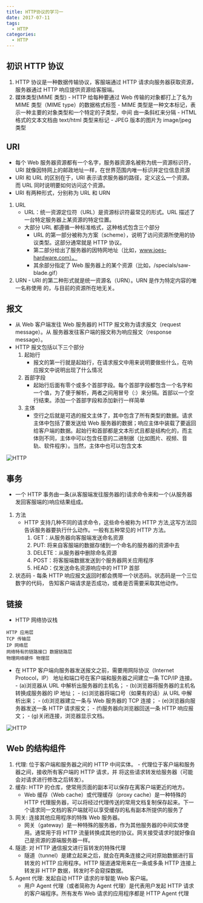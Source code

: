 ```yaml
---
title: HTTP协议的学习一
date: 2017-07-11
tags:
  - HTTP
categories:
  - HTTP
---
```


## 初识 HTTP 协议

1. HTTP 协议是一种数据传输协议，客服端通过 HTTP 请求向服务器获取资源，服务器通过 HTTP 响应提供资源给客服端。
2. 媒体类型(MIME 类型) - HTTP 给每种要通过 Web 传输的对象都打上了名为 MIME 类型（MIME type）的数据格式标签 - MIME 类型是一种文本标记，表示一种主要的对象类型和一个特定的子类型，中间
   由一条斜杠来分隔 - HTML 格式的文本文档由 text/html 类型来标记 - JPEG 版本的图片为 image/jpeg 类型

## URI

- 每个 Web 服务器资源都有一个名字，服务器资源名被称为统一资源标识符，URI 就像因特网上的邮政地址一样，在世界范围内唯一标识并定位信息资源
- URI 和 URL 的区别在于，URI 表示请求服务器的路径，定义这么一个资源。而 URL 同时说明要如何访问这个资源。
- URI 有两种形式，分别称为 URL 和 URN

1. URL
   - URL：统一资源定位符（URL）是资源标识符最常见的形式。URL 描述了一台特定服务器上某资源的特定位置。
   - 大部分 URL 都遵循一种标准格式，这种格式包含三个部分
     - URL 的第一部分被称为方案（scheme），说明了访问资源所使用的协议类型。这部分通常就是 HTTP 协议。
     - 第二部分给出了服务器的因特网地址（比如，www.joes-hardware.com）。
     - 其余部分指定了 Web 服务器上的某个资源（比如，/specials/saw-blade.gif）
2. URN - URI 的第二种形式就是统一资源名（URN）。URN 是作为特定内容的唯一名称使用
   的，与目前的资源所在地无关。

## 报文

- 从 Web 客户端发往 Web 服务器的 HTTP 报文称为请求报文（request message）。从
  服务器发往客户端的报文称为响应报文（response message）。
- HTTP 报文包括以下三个部分
  1. 起始行
     - 报文的第一行就是起始行，在请求报文中用来说明要做些什么，在响应报文中说明出现了什么情况
  2. 首部字段
     - 起始行后面有零个或多个首部字段。每个首部字段都包含一个名字和一个值，为了便于解析，两者之间用冒号（:）来分隔。首部以一个空行结束。添加一个首部字段和添加新行一样简单
  3. 主体
     - 空行之后就是可选的报文主体了，其中包含了所有类型的数据。请求主体中包括了要发送给 Web 服务器的数据；响应主体中装载了要返回给客户端的数据。起始行和首部都是文本形式且都是结构化的，而主体则不同，主体中可以包含任意的二进制据（比如图片、视频、音轨、软件程序）。当然，主体中也可以包含文本

![HTTP](http://ojvil4eq9.bkt.clouddn.com/17-7-12/49459854.jpg)

## 事务

- 一个 HTTP 事务由一条(从客服端发往服务器的)请求命令来和一个(从服务器发回客服端的)响应结果组成。

1. 方法
   - HTTP 支持几种不同的请求命令，这些命令被称为 HTTP 方法,这写方法回告诉服务器要执行什么动作。一般有五种常见的 HTTP 方法。
     1. GET：从服务器向客服端发送命名资源
     2. PUT: 将来自客服端的数据存储到一个命名的服务器的资源中去
     3. DELETE：从服务器中删除命名资源
     4. POST：将客服端数据发送到个服务器网关应用程序
     5. HEAD：仅发送命名资源响应中的 HTTP 首部
2. 状态码 - 每条 HTTP 响应报文返回时都会携带一个状态码。状态码是一个三位数字的代码，
   告知客户端请求是否成功，或者是否需要采取其他动作。

## 链接

- HTTP 网络协议栈

```text
HTTP 应用层
TCP 传输层
IP 网络层
网络特有的链路接口 数据链路层
物理网络硬件 物理层
```

- 在 HTTP 客户端向服务器发送报文之前，需要用网际协议（Internet Protocol，IP）
  地址和端口号在客户端和服务器之间建立一条 TCP/IP 连接。 - (a)浏览器从 URL 中解析出服务器的主机名； - (b)浏览器将服务器的主机名转换成服务器的 IP 地址； - (c)浏览器将端口号（如果有的话）从 URL 中解析出来； - (d)浏览器建立一条与 Web 服务器的 TCP 连接； - (e)浏览器向服务器发送一条 HTTP 请求报文； - (f)服务器向浏览器回送一条 HTTP 响应报文； - (g)关闭连接，浏览器显示文档。

![HTTP](http://ojvil4eq9.bkt.clouddn.com/17-7-12/34277135.jpg)

## Web 的结构组件

1. 代理: 位于客户端和服务器之间的 HTTP 中间实体。 - 代理位于客户端和服务器之间，接收所有客户端的 HTTP 请求，并
   将这些请求转发给服务器（可能会对请求进行修改之后转发）。
2. 缓存: HTTP 的仓库，使常用页面的副本可以保存在离客户端更近的地方。
   - Web 缓存（Web cache）或代理缓存（proxy cache）是一种特殊的 HTTP 代理服务器，可以将经过代理传送的常用文档复制保存起来。下一个请求同一文档的客户端就可以享受缓存的私有副本所提供的服务了
3. 网关: 连接其他应用程序的特殊 Web 服务器。
   - 网关（gateway）是一种特殊的服务器，作为其他服务器的中间实体使用。通常用于将 HTTP 流量转换成其他的协议。网关接受请求时就好像自己是资源的源端服务器一样。
4. 隧道: 对 HTTP 通信报文进行盲转发的特殊代理
   - 隧道（tunnel）是建立起来之后，就会在两条连接之间对原始数据进行盲转发的 HTTP 应用程序。HTTP 隧道通常用来在一条或多条 HTTP 连接上转发非 HTTP 数据，转发时不会窥探数据。
5. Agent 代理: 发起自动 HTTP 请求的半智能 Web 客户端。
   - 用户 Agent 代理（或者简称为 Agent 代理）是代表用户发起 HTTP 请求的客户端程序。所有发布 Web 请求的应用程序都是 HTTP Agent 代理
